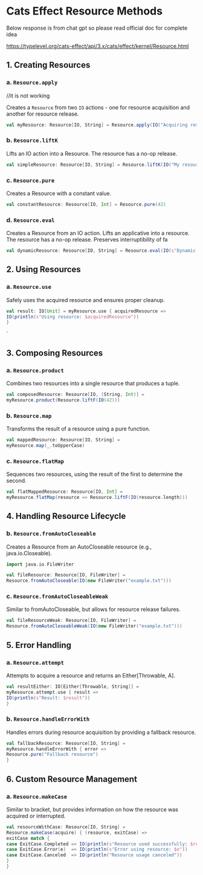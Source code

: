# Cats Effect Resource Methods


Below response is from chat gpt so please read official doc for complete idea

https://typelevel.org/cats-effect/api/3.x/cats/effect/kernel/Resource.html



## 1. Creating Resources

### a. `Resource.apply`  
//it is not working 

Creates a `Resource` from two `IO` actions - one for resource acquisition and another for resource release.

```scala
val myResource: Resource[IO, String] = Resource.apply(IO("Acquiring resource"))(_ => IO(println("Releasing resource")))
```
### b. `Resource.liftK`
Lifts an IO action into a Resource. The resource has a no-op release.

```scala
val simpleResource: Resource[IO, String] = Resource.liftK(IO("My resource"))
```

### c. `Resource.pure`
Creates a Resource with a constant value.

```scala
val constantResource: Resource[IO, Int] = Resource.pure(42)
```

### d. `Resource.eval`
Creates a Resource from an IO action. Lifts an applicative into a resource. The resource has a no-op release. Preserves interruptibility of fa

```scala
val dynamicResource: Resource[IO, String] = Resource.eval(IO(s"Dynamic resource: ${System.currentTimeMillis()}"))
```
## 2. Using Resources
  ### a. `Resource.use`
   Safely uses the acquired resource and ensures proper cleanup.

```scala
val result: IO[Unit] = myResource.use { acquiredResource =>
IO(println(s"Using resource: $acquiredResource"))
}
```

`
## 3. Composing Resources
 ###  a. `Resource.product`
   Combines two resources into a single resource that produces a tuple.

```scala
val composedResource: Resource[IO, (String, Int)] =
myResource.product(Resource.liftF(IO(42)))
```
### b. `Resource.map`
Transforms the result of a resource using a pure function.

```scala
val mappedResource: Resource[IO, String] =
myResource.map(_.toUpperCase)
```
### c. `Resource.flatMap`
Sequences two resources, using the result of the first to determine the second.

```scala
val flatMappedResource: Resource[IO, Int] =
myResource.flatMap(resource => Resource.liftF(IO(resource.length)))
```
## 4. Handling Resource Lifecycle

### b. `Resource.fromAutoCloseable`
Creates a Resource from an AutoCloseable resource (e.g., java.io.Closeable).

```scala
import java.io.FileWriter

val fileResource: Resource[IO, FileWriter] =
Resource.fromAutoCloseable(IO(new FileWriter("example.txt")))
```
### c. `Resource.fromAutoCloseableWeak`
Similar to fromAutoCloseable, but allows for resource release failures.

```scala
val fileResourceWeak: Resource[IO, FileWriter] =
Resource.fromAutoCloseableWeak(IO(new FileWriter("example.txt")))
```
## 5. Error Handling
### a. `Resource.attempt`
   Attempts to acquire a resource and returns an Either[Throwable, A].

```scala
val resultEither: IO[Either[Throwable, String]] =
myResource.attempt.use { result =>
IO(println(s"Result: $result"))
}
```
### b. `Resource.handleErrorWith`
Handles errors during resource acquisition by providing a fallback resource.

```scala
val fallbackResource: Resource[IO, String] =
myResource.handleErrorWith { error =>
Resource.pure("Fallback resource")
}
```
## 6. Custom Resource Management
### a. `Resource.makeCase`
   Similar to bracket, but provides information on how the resource was acquired or interrupted.

```scala
val resourceWithCase: Resource[IO, String] =
Resource.makeCase(acquire) { (resource, exitCase) =>
exitCase match {
case ExitCase.Completed => IO(println(s"Resource used successfully: $resource"))
case ExitCase.Error(e)  => IO(println(s"Error using resource: $e"))
case ExitCase.Canceled  => IO(println("Resource usage canceled"))
}
}
```